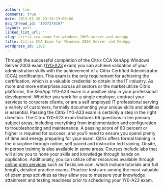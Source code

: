 ```yaml
---
author: tim
comments: true
date: 2013-01-20 23:26:19+00:00
dsq_thread_id: '1037278367'
layout: post
linked_list_url: ''
slug: citrix-cca-exam-for-windows-2003-server-and-xenapp
title: Citrix CCA Exam for Windows 2003 Server and XenApp
wordpress_id: 1282
---
```


Through the successful completion of the Citrix CCA XenApp Windows Server 2003
exam ([1Y0-A23](http://www.testslive.com/citrix-1y0-a23.html) exam) you can
achieve validation of your administration skills with the achievement of a
Citrix Certified Administrator (CCA) certification. This exam is the only
requirement for achieving the certification, which is a valuable credential to
obtain in the IT industry. As more and more enterprises across all sectors or
the market utilize Citrix platforms, the XenApp 1Y0-A23 exam is a positive
step in your professional development.   Whether you work for a single
employer, contract your services to corporate clients, or are a self employed
IT professional serving a variety of customers, formally documenting your
unique skills and abilities is essential. Passing the Citrix 1Y0-A23 exam is
certainly a step in the right direction.   The Citrix 1Y0-A23 exam features 66
questions in ten primary subject areas, including everything from
implementation and configuration to troubleshooting and maintenance. A passing
score of 60 percent or higher is required for success, and you’ll need to
ensure you spend plenty of time and energy preparing for your exam.   Citrix
offers formal training in the discipline through online, self paced and
instructor led training. Onsite, in person training is also available in some
areas. Courses include labs that will allow you to hone your skills and
knowledge through hands on application. Additionally, you can utilize other
resources available through [online prep services](http://www.testslive.com/)
such as TestsLive.com, which include tutorials and full length, detailed
practice exams. Practice tests are among the most valuable of exam prep
activities as they allow you to measure your knowledge attainment and testing
readiness prior to scheduling your 1Y0-A23 exam.